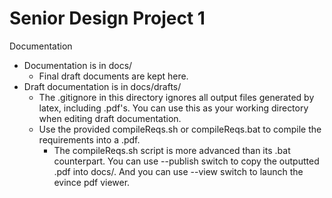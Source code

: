 # Senior Design Project 1

Documentation

  - Documentation is in docs/
    - Final draft documents are kept here.
  - Draft documentation is in docs/drafts/
    - The .gitignore in this directory ignores all output files generated by latex, including .pdf's. You can use this as your working directory when editing draft documentation.
    - Use the provided compileReqs.sh or compileReqs.bat to compile the requirements into a .pdf.
      - The compileReqs.sh script is more advanced than its .bat counterpart. You can use --publish switch to copy the outputted .pdf into docs/. And you can use --view switch to launch the evince pdf viewer.

